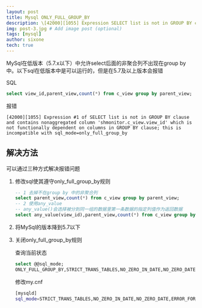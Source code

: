 ```yaml
---
layout: post
title: Mysql ONLY_FULL_GROUP_BY
description: \[42000][1055] Expression SELECT list is not in GROUP BY clause and contains nonaggregated column 'shmonitor.c_view.view_id' which is not functionally dependent on columns in GROUP BY clause; this is incompatible with sql_mode=only_full_group_by
img: post-3.jpg # Add image post (optional)
tags: [mysql]
author: sixone
tech: true
---
```


MySql在低版本（5.7.x以下）中允许select后面的非聚合列不出现在group by中。以下sql在低版本中是可以运行的，但是在5.7及以上版本会报错

SQL

```sql
select view_id,parent_view,count(*) from c_view group by parent_view;
```

报错

```
[42000][1055] Expression #1 of SELECT list is not in GROUP BY clause and contains nonaggregated column 'shmonitor.c_view.view_id' which is not functionally dependent on columns in GROUP BY clause; this is incompatible with sql_mode=only_full_group_by
```



## 解决方法

可以通过三种方式解决报错问题

1. 修改sql使其遵守only_full_group_by规则

    ```sql
    -- 1 去掉不在group by 中的非聚合列
    select parent_view,count(*) from c_view group by parent_view;
    -- 2 使用any_value
    -- any_value()会选择被分到同一组的数据里第一条数据的指定列值作为返回数据
    select any_value(view_id),parent_view,count(*) from c_view group by parent_view;
    ```

2. 将MySql的版本降到5.7以下

3. 关闭only_full_group_by规则

    查询当前状态

    ```sql
    select @@sql_mode;
	ONLY_FULL_GROUP_BY,STRICT_TRANS_TABLES,NO_ZERO_IN_DATE,NO_ZERO_DATE,ERROR_FOR_DIVISION_BY_ZERO,NO_AUTO_CREATE_USER,NO_ENGINE_SUBSTITUTION
    ```

    修改my.cnf

    ```bash
    [mysqld]
    sql_mode=STRICT_TRANS_TABLES,NO_ZERO_IN_DATE,NO_ZERO_DATE,ERROR_FOR_DIVISION_BY_ZERO,NO_AUTO_CREATE_USER,NO_ENGINE_SUBSTITUTION
    ```
